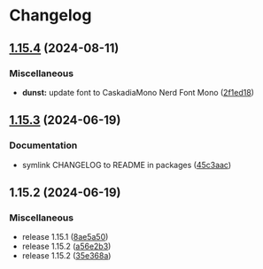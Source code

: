 # Changelog

## [1.15.4](https://github.com/engeir/stowfiles/compare/dunst-v1.15.3...dunst-v1.15.4) (2024-08-11)


### Miscellaneous

* **dunst:** update font to CaskadiaMono Nerd Font Mono ([2f1ed18](https://github.com/engeir/stowfiles/commit/2f1ed180e2fe60d293582c2e6f955e596c9a2912))

## [1.15.3](https://github.com/engeir/stowfiles/compare/dunst-v1.15.2...dunst-v1.15.3) (2024-06-19)


### Documentation

* symlink CHANGELOG to README in packages ([45c3aac](https://github.com/engeir/stowfiles/commit/45c3aacf6c1c60ed559a8c394b4f4873fe9e806d))

## 1.15.2 (2024-06-19)


### Miscellaneous

* release 1.15.1 ([8ae5a50](https://github.com/engeir/stowfiles/commit/8ae5a506399c8574fd780fa48e6df75e7bf92946))
* release 1.15.2 ([a56e2b3](https://github.com/engeir/stowfiles/commit/a56e2b3e1a6a859ad6b0b3953832b88fd87ecfcb))
* release 1.15.2 ([35e368a](https://github.com/engeir/stowfiles/commit/35e368a1bf125ca33b6acc36d32f86ed88ca87be))
